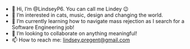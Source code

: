 - 👋 Hi, I’m @LindseyP6. You can call me Lindey 😉
- 👀 I’m interested in cats, music, design and changing the world.
- 🌱 I’m currently learning how to navigate mass rejection as I search for a Software Engineering job!
- 💞️ I’m looking to collaborate on anything meaningful!
- 📫 How to reach me: lindsey.pregent@gmail.com

<!---
LindseyP6/LindseyP6 is a ✨ special ✨ repository because its `README.md` (this file) appears on your GitHub profile.
You can click the Preview link to take a look at your changes.
--->
